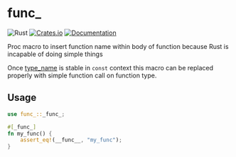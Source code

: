 # func_

![Rust](https://github.com/DoumanAsh/func_/workflows/Rust/badge.svg?branch=master)
[![Crates.io](https://img.shields.io/crates/v/func_.svg)](https://crates.io/crates/func_)
[![Documentation](https://docs.rs/func_/badge.svg)](https://docs.rs/crate/func_/)

Proc macro to insert function name within body of function because Rust is incapable of doing simple things

Once [type_name](https://github.com/rust-lang/rust/issues/63084) is stable in `const` context this macro can be replaced properly with simple function call on function type.

## Usage

```rust
use func_::_func_;

#[_func_]
fn my_func() {
    assert_eq!(__func__, "my_func");
}
```
